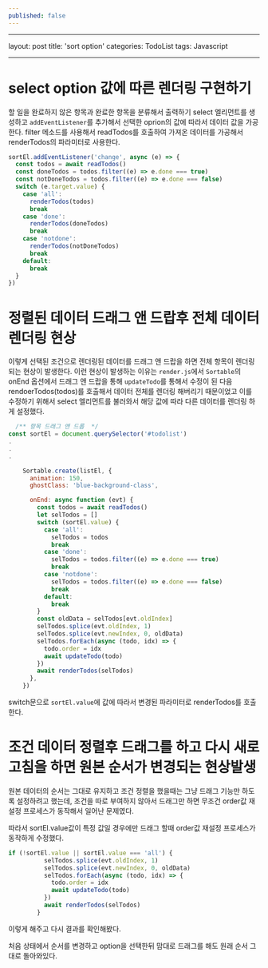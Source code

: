 ```yaml
---
published: false
---
```

---

layout: post
title: 'sort option'
categories: TodoList
tags: Javascript

---
# select option 값에 따른 렌더링 구현하기


할 일을 완료하지 않은 항목과 완료한 항목을 분류해서 출력하기 
select 엘리먼트를 생성하고 `addEventListener`를 추가해서 선택한 oprion의 값에 따라서 데이터 값을 가공한다.
filter 메소드를 사용해서 readTodos를 호출하여 가져온 데이터를 가공해서 renderTodos의 파라미터로 사용한다.
```js
sortEl.addEventListener('change', async (e) => {
  const todos = await readTodos()
  const doneTodos = todos.filter((e) => e.done === true)
  const notDoneTodos = todos.filter((e) => e.done === false)
  switch (e.target.value) {
    case 'all':
      renderTodos(todos)
      break
    case 'done':
      renderTodos(doneTodos)
      break
    case 'notdone':
      renderTodos(notDoneTodos)
      break
    default:
      break
  }
})
```


# 정렬된 데이터 드래그 앤 드랍후 전체 데이터 렌더링 현상

이렇게 선택된 조건으로 렌더링된 데이터를 드래그 앤 드랍을 하면 전체 항목이 렌더링 되는 현상이 발생한다.
이런 현상이 발생하는 이유는 `render.js`에서 `Sortable`의 onEnd 옵션에서 드래그 앤 드랍을 통해 `updateTodo`를 통해서 수정이 된 다음 rendoerTodos(todos)를 호출해서 데이터 전체를 렌더링 해버리기 때문이었고 이를 수정하기 위해서 select 엘리먼트를 불러와서 해당 값에 따라 다른 데이터를 렌더링 하게 설정했다.
```js
  /** 항목 드래그 앤 드롭  */
const sortEl = document.querySelector('#todolist')
.
.
.

    Sortable.create(listEl, {
      animation: 150,
      ghostClass: 'blue-background-class',

      onEnd: async function (evt) {
        const todos = await readTodos()
        let selTodos = []
        switch (sortEl.value) {
          case 'all':
            selTodos = todos
            break
          case 'done':
            selTodos = todos.filter((e) => e.done === true)
            break
          case 'notdone':
            selTodos = todos.filter((e) => e.done === false)
            break
          default:
            break
        }
        const oldData = selTodos[evt.oldIndex]
        selTodos.splice(evt.oldIndex, 1)
        selTodos.splice(evt.newIndex, 0, oldData)
        selTodos.forEach(async (todo, idx) => {
          todo.order = idx
          await updateTodo(todo)
        })
        await renderTodos(selTodos)
      },
    })
```
switch문으로 `sortEl.value`에 값에 따라서 변경된 파라미터로 renderTodos를 호출한다.

# 조건 데이터 정렬후 드래그를 하고 다시 새로고침을 하면 원본 순서가 변경되는 현상발생

원본 데이터의 순서는 그대로 유지하고 조건 정렬을 했을때는 그냥 드래그 기능만 하도록 설정하려고 했는데, 조건을 따로 부여하지 않아서 드래그만 하면 무조건 order값 재설정 프로세스가 동작해서 일어난 문제였다.

따라서 sortEl.value값이 특정 값일 경우에만 드래그 할때 order값 재설정 프로세스가 동작하게 수정했다.

```js
if (!sortEl.value || sortEl.value === 'all') {
          selTodos.splice(evt.oldIndex, 1)
          selTodos.splice(evt.newIndex, 0, oldData)
          selTodos.forEach(async (todo, idx) => {
            todo.order = idx
            await updateTodo(todo)
          })
          await renderTodos(selTodos)
        }
```
이렇게 해주고 다시 결과를 확인해봤다.



처음 상태에서 순서를 변경하고 option을 선택한뒤 맘대로 드래그를 해도 원래 순서 그대로 돌아와있다.
